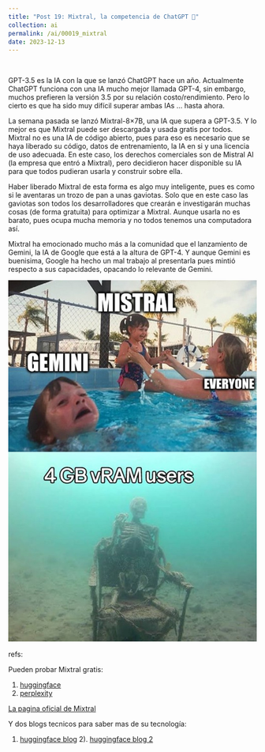```yaml
---
title: "Post 19: Mixtral, la competencia de ChatGPT 💪"
collection: ai
permalink: /ai/00019_mixtral
date: 2023-12-13
---
```


&nbsp;

GPT-3.5 es la IA con la que se lanzó ChatGPT hace un año. Actualmente ChatGPT funciona con una IA mucho mejor llamada GPT-4, sin embargo, muchos prefieren la versión 3.5 por su relación costo/rendimiento. Pero lo cierto es que ha sido muy difícil superar ambas IAs … hasta ahora.

La semana pasada se lanzó Mixtral-8×7B, una IA que supera a GPT-3.5. Y lo mejor es que Mixtral puede ser descargada y usada gratis por todos. Mixtral no es una IA de código abierto, pues para eso es necesario que se haya liberado su código, datos de entrenamiento, la IA en si y una licencia de uso adecuada. En este caso, los derechos comerciales son de Mistral AI (la empresa que entró a Mixtral), pero decidieron hacer disponible su IA para que todos pudieran usarla y construir sobre ella.

Haber liberado Mixtral de esta forma es algo muy inteligente, pues es como si le aventaras un trozo de pan a unas gaviotas. Solo que en este caso las gaviotas son todos los desarrolladores que crearán e investigarán muchas cosas (de forma gratuita) para optimizar a Mixtral. Aunque usarla no es barato, pues ocupa mucha memoria y no todos tenemos una computadora así.

Mixtral ha emocionado mucho más a la comunidad que el lanzamiento de Gemini, la IA de Google que está a la altura de GPT-4. Y aunque Gemini es buenisima, Google ha hecho un mal trabajo al presentarla pues mintió respecto a sus capacidades, opacando lo relevante de Gemini.

![img](/images/ai/00019_mix.jpg)

refs:

Pueden probar Mixtral gratis:
1. [huggingface](https://huggingface.co/chat)
2. [perplexity](labs.perplexity.ai)

[La pagina oficial de Mixtral](https://mistral.ai/news/mixtral-of-experts/)

Y dos blogs tecnicos para saber mas de su tecnología:
1. [huggingface blog](https://huggingface.co/blog/mixtral)
2). [huggingface blog 2](https://huggingface.co/blog/moe)

